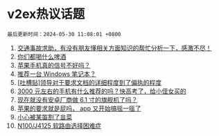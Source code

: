 # v2ex热议话题

`最后更新时间：2024-05-30 11:08:01 +0800`

1. [交通事故求助，有没有朋友懂相关方面知识的帮忙分析一下，感激不尽！](https://www.v2ex.com/t/1045114)
1. [你们都喝什么啤酒](https://www.v2ex.com/t/1045113)
1. [苹果手机真的信号不好吗？](https://www.v2ex.com/t/1045238)
1. [推荐一台 Windows 笔记本？](https://www.v2ex.com/t/1045031)
1. [[吐槽贴]领导对于要求文档的详细程度到了偏执的程度](https://www.v2ex.com/t/1044990)
1. [3000 元左右的手机有什么推荐的吗？快高考了，给小侄女买的](https://www.v2ex.com/t/1045015)
1. [现在就没有安卓厂商做 6.1 寸的旗舰机了吗？](https://www.v2ex.com/t/1045092)
1. [苹果的要求就是屁吗， app 又开始搞摇一摇了](https://www.v2ex.com/t/1045037)
1. [小心被某笛割了韭菜](https://www.v2ex.com/t/1045111)
1. [N100/J4125 软路由选择困难症](https://www.v2ex.com/t/1045072)


